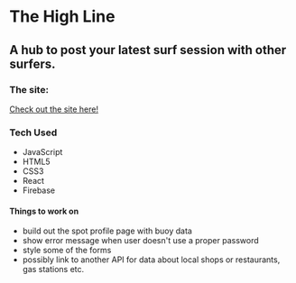 # The High Line


## A hub to post your latest surf session with other surfers.

### The site:
[Check out the site here!](https://react-surf.firebaseapp.com/)

### Tech Used
- JavaScript
- HTML5
- CSS3
- React
- Firebase


#### Things to work on
- build out the spot profile page with buoy data
- show error message when user doesn't use a proper password
- style some of the forms
- possibly link to another API for data about local shops or restaurants, gas stations etc.



